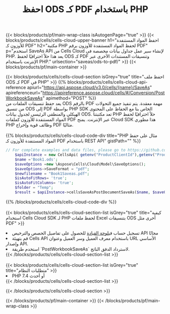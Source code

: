 ﻿---
title:  احفظ ODS كـ PDF باستخدام PHP
description:  استخدام Aspose.Cells Cloud SDK لـ PHP لحفظ ملف بتنسيق ODS كملف بتنسيق PDF.
---
{{< blocks/products/pf/main-wrap-class isAutogenPage="true" >}}
{{< blocks/products/cells/cells-cloud-upper-banner h1="احفظ المواد المستنفدة للأوزون كـ PDF" h2="مكتبة PHP لحفظ المواد المستنفدة للأوزون برقم PDF" p="استخدم SaveAs API من Cells Cloud لإنشاء سير عمل جداول بيانات مخصصة في PHP. يعد هذا حلاً احترافيًا لحفظ ODS كـ PDF وتنسيقات المستندات الأخرى عبر الإنترنت باستخدام PHP." urlsection="saveas/ods-to-pdf/" >}}
{{< blocks/products/pf/main-container >}}

{{< blocks/products/cells/cells-cloud-section isGrey="true" title="احفظ ملف ODS كـ PDF في PHP" >}}
{{% blocks/products/cells/cells-cloud-api-reference apiurl="https://api.aspose.cloud/v3.0/cells/{name}/SaveAs" apireferenceurl="https://apireference.aspose.cloud/cells/#/Conversion/PostWorkbookSaveAs" apimethod="POST" %}}
<br/>
يعد حفظ تنسيقات الملفات من ODS بالرقم PDF مهمة معقدة. يتم تنفيذ جميع التحولات من تنسيق ODS إلى PDF بواسطة PHP SDK الخاص بنا مع الحفاظ على المحتوى الهيكلي والمنطقي الرئيسي لجدول بيانات ODS. تعد مكتبتنا PHP حلاً احترافيًا لحفظ المواد المستنفدة للأوزون كملفات PDF عبر الإنترنت. يمنح Cloud SDK هذا مطوري PHP وظائف قوية وإخراج PDF مثاليًا.
<br/>
<br/>
{{% blocks/products/cells/cells-cloud-code-div title="PHP مثال على حفظ المواد المستنفدة للأوزون كـ PDF باستخدام REST API" gistPath="" %}}
  
```php
// For complete examples and data files, please go to https://github.com/aspose-cells-cloud/aspose-cells-cloud-php/
    $apiInstance = new CellsApi( getenv("ProductClientId"),getenv("ProductClientSecret") );
    $name ='Book1.ods';
    $saveOptions =new \Aspose\Cells\Cloud\Model\SaveOptions();
    $saveOptions->SaveFormat = "pdf";
    $newfilename = "Book1Saveas.pdf";
    $isAutoFitRows= 'true';
    $isAutoFitColumns= 'true';
    $folder = "Temp";
    $result = $apiInstance->cellsSaveAsPostDocumentSaveAs($name, $saveOptions, $newfilename,$isAutoFitRows, $isAutoFitColumns, $folder);
```
  
{{% /blocks/products/cells/cells-cloud-code-div %}}
<br/>
<br/>
{{< blocks/products/cells/cells-cloud-section-list isGrey="true" title="كيفية استخدام Cells Cloud SDK لـ PHP لحفظ ملفات Excel بتنسيقات ODS أخرى مثل PDF" >}}
<li> تسجيل حساب في<a href="https://dashboard.aspose.cloud/">لوحة القيادة</a> للحصول على تفاصيل الحصص والترخيص API مجانًا</li>
<li>قم بتهيئة Cells API باستخدام معرف العميل وسر العميل وعنوان URL الأساسي وإصدار API.</li>
<li>استخدم طريقة `PostWorkbookSaveAs` لاسترداد الدفق الناتج.</li>
{{< /blocks/products/cells/cells-cloud-section-list >}}
<br/>
<br/>
{{< blocks/products/cells/cells-cloud-section-list isGrey="true" title="متطلبات النظام" >}}
<li>PHP 7.4 أو أحدث</li>
{{< /blocks/products/cells/cells-cloud-section-list >}}

{{< /blocks/products/cells/cells-cloud-section >}}

{{< /blocks/products/pf/main-container >}}
{{< /blocks/products/pf/main-wrap-class >}}
